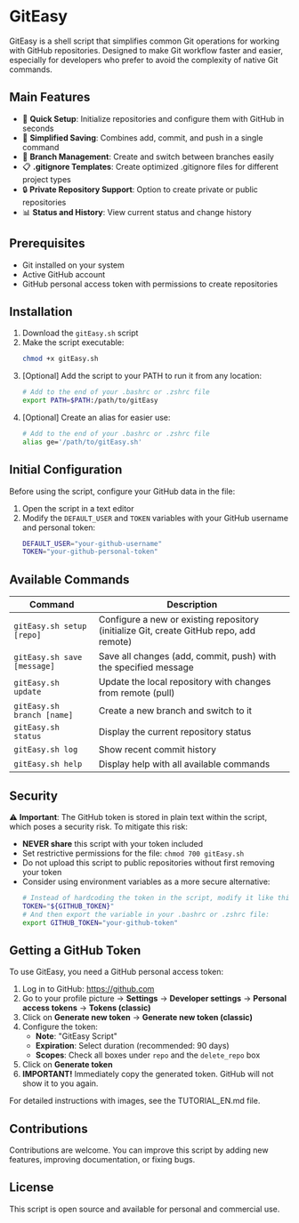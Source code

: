 # GitEasy

GitEasy is a shell script that simplifies common Git operations for working with GitHub repositories. Designed to make Git workflow faster and easier, especially for developers who prefer to avoid the complexity of native Git commands.

## Main Features

- 🔄 **Quick Setup**: Initialize repositories and configure them with GitHub in seconds
- 💾 **Simplified Saving**: Combines add, commit, and push in a single command
- 🌿 **Branch Management**: Create and switch between branches easily
- 📋 **.gitignore Templates**: Create optimized .gitignore files for different project types
- 🔒 **Private Repository Support**: Option to create private or public repositories
- 📊 **Status and History**: View current status and change history

## Prerequisites

- Git installed on your system
- Active GitHub account
- GitHub personal access token with permissions to create repositories

## Installation

1. Download the `gitEasy.sh` script
2. Make the script executable:
   ```bash
   chmod +x gitEasy.sh
   ```
3. [Optional] Add the script to your PATH to run it from any location:
   ```bash
   # Add to the end of your .bashrc or .zshrc file
   export PATH=$PATH:/path/to/gitEasy
   ```
4. [Optional] Create an alias for easier use:
   ```bash
   # Add to the end of your .bashrc or .zshrc file
   alias ge='/path/to/gitEasy.sh'
   ```

## Initial Configuration

Before using the script, configure your GitHub data in the file:

1. Open the script in a text editor
2. Modify the `DEFAULT_USER` and `TOKEN` variables with your GitHub username and personal token:
   ```bash
   DEFAULT_USER="your-github-username"
   TOKEN="your-github-personal-token"
   ```

## Available Commands

| Command | Description |
|---------|-------------|
| `gitEasy.sh setup [repo]` | Configure a new or existing repository (initialize Git, create GitHub repo, add remote) |
| `gitEasy.sh save [message]` | Save all changes (add, commit, push) with the specified message |
| `gitEasy.sh update` | Update the local repository with changes from remote (pull) |
| `gitEasy.sh branch [name]` | Create a new branch and switch to it |
| `gitEasy.sh status` | Display the current repository status |
| `gitEasy.sh log` | Show recent commit history |
| `gitEasy.sh help` | Display help with all available commands |

## Security

⚠️ **Important**: The GitHub token is stored in plain text within the script, which poses a security risk. To mitigate this risk:

- **NEVER share** this script with your token included
- Set restrictive permissions for the file: `chmod 700 gitEasy.sh`
- Do not upload this script to public repositories without first removing your token
- Consider using environment variables as a more secure alternative:
  ```bash
  # Instead of hardcoding the token in the script, modify it like this:
  TOKEN="${GITHUB_TOKEN}"
  # And then export the variable in your .bashrc or .zshrc file:
  export GITHUB_TOKEN="your-github-token"
  ```

## Getting a GitHub Token

To use GitEasy, you need a GitHub personal access token:

1. Log in to GitHub: https://github.com
2. Go to your profile picture → **Settings** → **Developer settings** → **Personal access tokens** → **Tokens (classic)**
3. Click on **Generate new token** → **Generate new token (classic)**
4. Configure the token:
   - **Note**: "GitEasy Script"
   - **Expiration**: Select duration (recommended: 90 days)
   - **Scopes**: Check all boxes under `repo` and the `delete_repo` box
5. Click on **Generate token**
6. **IMPORTANT!** Immediately copy the generated token. GitHub will not show it to you again.

For detailed instructions with images, see the TUTORIAL_EN.md file.

## Contributions

Contributions are welcome. You can improve this script by adding new features, improving documentation, or fixing bugs.

## License

This script is open source and available for personal and commercial use.
